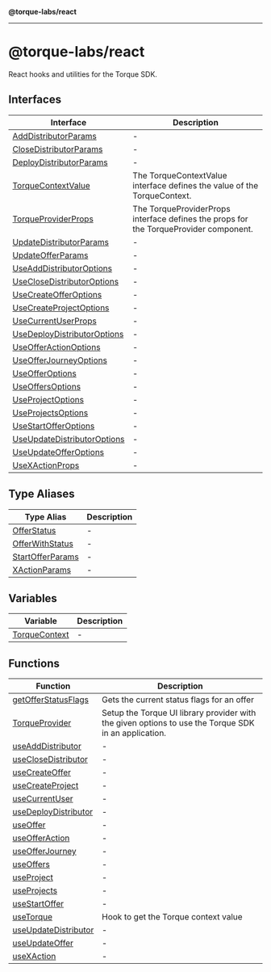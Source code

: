 **@torque-labs/react**

***

# @torque-labs/react

React hooks and utilities for the Torque SDK.

## Interfaces

| Interface | Description |
| ------ | ------ |
| [AddDistributorParams](interfaces/adddistributorparams.md) | - |
| [CloseDistributorParams](interfaces/closedistributorparams.md) | - |
| [DeployDistributorParams](interfaces/deploydistributorparams.md) | - |
| [TorqueContextValue](interfaces/torquecontextvalue.md) | The TorqueContextValue interface defines the value of the TorqueContext. |
| [TorqueProviderProps](interfaces/torqueproviderprops.md) | The TorqueProviderProps interface defines the props for the TorqueProvider component. |
| [UpdateDistributorParams](interfaces/updatedistributorparams.md) | - |
| [UpdateOfferParams](interfaces/updateofferparams.md) | - |
| [UseAddDistributorOptions](interfaces/useadddistributoroptions.md) | - |
| [UseCloseDistributorOptions](interfaces/useclosedistributoroptions.md) | - |
| [UseCreateOfferOptions](interfaces/usecreateofferoptions.md) | - |
| [UseCreateProjectOptions](interfaces/usecreateprojectoptions.md) | - |
| [UseCurrentUserProps](interfaces/usecurrentuserprops.md) | - |
| [UseDeployDistributorOptions](interfaces/usedeploydistributoroptions.md) | - |
| [UseOfferActionOptions](interfaces/useofferactionoptions.md) | - |
| [UseOfferJourneyOptions](interfaces/useofferjourneyoptions.md) | - |
| [UseOfferOptions](interfaces/useofferoptions.md) | - |
| [UseOffersOptions](interfaces/useoffersoptions.md) | - |
| [UseProjectOptions](interfaces/useprojectoptions.md) | - |
| [UseProjectsOptions](interfaces/useprojectsoptions.md) | - |
| [UseStartOfferOptions](interfaces/usestartofferoptions.md) | - |
| [UseUpdateDistributorOptions](interfaces/useupdatedistributoroptions.md) | - |
| [UseUpdateOfferOptions](interfaces/useupdateofferoptions.md) | - |
| [UseXActionProps](interfaces/usexactionprops.md) | - |

## Type Aliases

| Type Alias | Description |
| ------ | ------ |
| [OfferStatus](type-aliases/offerstatus.md) | - |
| [OfferWithStatus](type-aliases/offerwithstatus.md) | - |
| [StartOfferParams](type-aliases/startofferparams.md) | - |
| [XActionParams](type-aliases/xactionparams.md) | - |

## Variables

| Variable | Description |
| ------ | ------ |
| [TorqueContext](variables/torquecontext.md) | - |

## Functions

| Function | Description |
| ------ | ------ |
| [getOfferStatusFlags](functions/getofferstatusflags.md) | Gets the current status flags for an offer |
| [TorqueProvider](functions/torqueprovider.md) | Setup the Torque UI library provider with the given options to use the Torque SDK in an application. |
| [useAddDistributor](functions/useadddistributor.md) | - |
| [useCloseDistributor](functions/useclosedistributor.md) | - |
| [useCreateOffer](functions/usecreateoffer.md) | - |
| [useCreateProject](functions/usecreateproject.md) | - |
| [useCurrentUser](functions/usecurrentuser.md) | - |
| [useDeployDistributor](functions/usedeploydistributor.md) | - |
| [useOffer](functions/useoffer.md) | - |
| [useOfferAction](functions/useofferaction.md) | - |
| [useOfferJourney](functions/useofferjourney.md) | - |
| [useOffers](functions/useoffers.md) | - |
| [useProject](functions/useproject.md) | - |
| [useProjects](functions/useprojects.md) | - |
| [useStartOffer](functions/usestartoffer.md) | - |
| [useTorque](functions/usetorque.md) | Hook to get the Torque context value |
| [useUpdateDistributor](functions/useupdatedistributor.md) | - |
| [useUpdateOffer](functions/useupdateoffer.md) | - |
| [useXAction](functions/usexaction.md) | - |

